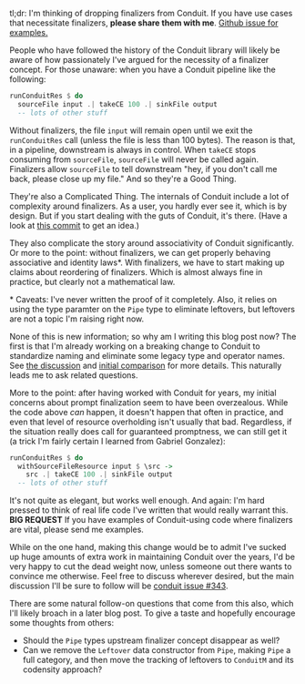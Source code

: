 tl;dr: I'm thinking of dropping finalizers from Conduit. If you have
use cases that necessitate finalizers, __please share them with
me__. [Github issue for examples.](https://github.com/snoyberg/conduit/issues/343)

People who have followed the history of the Conduit library will
likely be aware of how passionately I've argued for the necessity of a
finalizer concept. For those unaware: when you have a Conduit pipeline
like the following:

```haskell
runConduitRes $ do
  sourceFile input .| takeCE 100 .| sinkFile output
  -- lots of other stuff
```

Without finalizers, the file `input` will remain open until we exit
the `runConduitRes` call (unless the file is less than 100 bytes). The
reason is that, in a pipeline, downstream is always in control. When
`takeCE` stops consuming from `sourceFile`, `sourceFile` will never be
called again. Finalizers allow `sourceFile` to tell downstream "hey,
if you don't call me back, please close up my file." And so they're a
Good Thing.

They're also a Complicated Thing. The internals of Conduit include a
lot of complexity around finalizers. As a user, you hardly ever see
it, which is by design. But if you start dealing with the guts of
Conduit, it's there. (Have a look at
[this commit](https://github.com/snoyberg/conduit/commit/e7f0cb77987a23c3d259e413efa33f45f7069f79)
to get an idea.)

They also complicate the story around associativity of Conduit
significantly. Or more to the point: without finalizers, we can get
properly behaving associative and identity laws\*. With finalizers, we
have to start making up claims about reordering of finalizers. Which
is almost always fine in practice, but clearly not a mathematical law.

\* Caveats: I've never written the proof of it completely. Also, it
relies on using the type paramter on the `Pipe` type to eliminate
leftovers, but leftovers are not a topic I'm raising right now.

None of this is new information; so why am I writing this blog post
now? The first is that I'm already working on a breaking change to
Conduit to standardize naming and eliminate some legacy type and
operator names. See
[the discussion](https://github.com/snoyberg/conduit/issues/283) and
[initial comparison](https://github.com/snoyberg/conduit/pull/338/files)
for more details. This naturally leads me to ask related questions.

More to the point: after having worked with Conduit for years, my
initial concerns about prompt finalization seem to have been
overzealous. While the code above _can_ happen, it doesn't happen that
often in practice, and even that level of resource overholding isn't
usually that bad. Regardless, if the situation really does call for
guaranteed promptness, we can still get it (a trick I'm fairly certain
I learned from Gabriel Gonzalez):

```haskell
runConduitRes $ do
  withSourceFileResource input $ \src ->
    src .| takeCE 100 .| sinkFile output
  -- lots of other stuff
```

It's not quite as elegant, but works well enough. And again: I'm hard
pressed to think of real life code I've written that would really
warrant this. __BIG REQUEST__ If you have examples of Conduit-using
code where finalizers are vital, please send me examples.

While on the one hand, making this change would be to admit I've
sucked up huge amounts of extra work in maintaining Conduit over the
years, I'd be very happy to cut the dead weight now, unless someone
out there wants to convince me otherwise. Feel free to discuss
wherever desired, but the main discussion I'll be sure to follow will
be
[conduit issue #343](https://github.com/snoyberg/conduit/issues/343).

There are some natural follow-on questions that come from this also,
which I'll likely broach in a later blog post. To give a taste and
hopefully encourage some thoughts from others:

* Should the `Pipe` types upstream finalizer concept disappear as
  well?
* Can we remove the `Leftover` data constructor from `Pipe`, making
  `Pipe` a full category, and then move the tracking of leftovers to
  `ConduitM` and its codensity approach?
